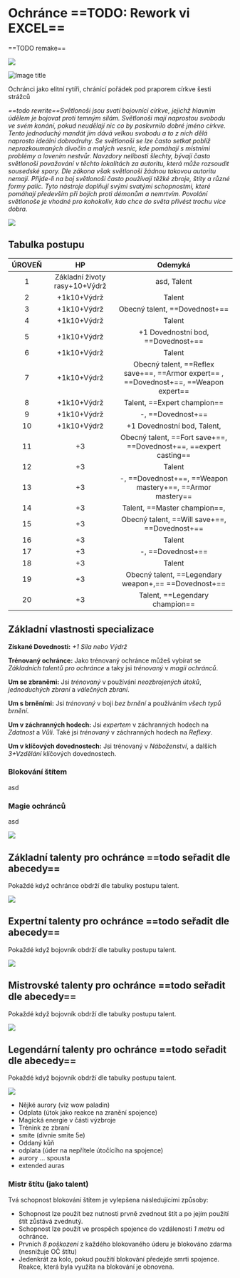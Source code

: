 # Ochránce ==TODO: Rework vi EXCEL==

 ==TODO remake==

<img src="/assets/sep_line.png"/>

![Image title](/assets/OW/classes/Ochrance.webp)

Ochránci jako elitní rytíři, chránící pořádek pod praporem církve šesti strážců

*==todo rewrite==Světlonoši jsou svatí bojovníci církve, jejichž hlavním údělem je bojovat proti temným silám. Světlonoši mají naprostou svobodu ve svém konání, pokud neudělají nic co by poskvrnilo dobré jméno církve. Tento jednoduchý mandát jim dává velkou svobodu a to z nich dělá naprosto ideální dobrodruhy. Se světlonoši se lze často setkat poblíž neprozkoumaných divočin a malých vesnic, kde pomáhají s místními problémy a lovením nestvůr. Navzdory nelibosti šlechty, bývají často světlonoši považování v těchto lokalitách za autoritu, která může rozsoudit sousedské spory. Dle zákona však světlonoši žádnou takovou autoritu nemají. Přijde-li na boj světlonoši často používají těžké zbroje, štíty a  různé formy palic. Tyto nástroje doplňují svými svatými schopnostmi, které pomáhají především při bojích proti démonům a nemrtvím. Povolání světlonoše je vhodné pro kohokoliv, kdo chce do světa přivést trochu více dobra.*

<img src="/assets/sep_line.png"/>

## Tabulka postupu

| ÚROVEŇ |              HP               |                           Odemyká                            |
| :----: | :---------------------------: | :----------------------------------------------------------: |
|   1    | Základní životy rasy+10+Výdrž |                         asd, Talent                          |
|   2    |          +1k10+Výdrž          |                            Talent                            |
|   3    |          +1k10+Výdrž          |                Obecný talent, ==Dovednost+==                 |
|   4    |          +1k10+Výdrž          |                            Talent                            |
|   5    |          +1k10+Výdrž          |              +1 Dovednostní bod, ==Dovednost+==              |
|   6    |          +1k10+Výdrž          |                            Talent                            |
|   7    |          +1k10+Výdrž          | Obecný talent, ==Reflex save+==, ==Armor expert==  , ==Dovednost+==, ==Weapon expert== |
|   8    |          +1k10+Výdrž          |                 Talent, ==Expert champion==                  |
|   9    |          +1k10+Výdrž          |                      -, ==Dovednost+==                       |
|   10   |          +1k10+Výdrž          |                 +1 Dovednostní bod, Talent,                  |
|   11   |              +3               | Obecný talent, ==Fort save+==, ==Dovednost+==, ==expert casting== |
|   12   |              +3               |                            Talent                            |
|   13   |              +3               |  -, ==Dovednost+==, ==Weapon mastery+==, ==Armor mastery==   |
|   14   |              +3               |                 Talent, ==Master champion==,                 |
|   15   |              +3               |        Obecný talent, ==Will save+==, ==Dovednost+==         |
|   16   |              +3               |                            Talent                            |
|   17   |              +3               |                      -, ==Dovednost+==                       |
|   18   |              +3               |                            Talent                            |
|   19   |              +3               |     Obecný talent, ==Legendary weapon+,== ==Dovednost+==     |
|   20   |              +3               |                Talent, ==Legendary champion==                |

## Základní vlastnosti specializace

**Získané Dovednosti:** *+1 Síla nebo Výdrž*

**Trénovaný ochránce:** Jako trénovaný ochránce můžeš vybírat se *Základních talentů pro ochránce* a taky jsi *trénovaný* v *magii ochránců*.

**Um se zbraněmi:** Jsi *trénovaný* v používání *neozbrojených útoků*, *jednoduchých zbraní* a *válečných zbraní*.

**Um s brněními:** Jsi *trénovaný* v boji *bez brnění* a používáním *všech typů brnění*.

**Um v záchranných hodech:** Jsi *expertem* v záchranných hodech na *Zdatnost* a *Vůli*. Také jsi *trénovaný* v záchranných hodech na *Reflexy*.

**Um v klíčových dovednostech:** Jsi trénovaný v *Náboženství*, a dalších *3+Vzdělání* klíčových dovednostech.

### Blokování štítem

asd

### Magie ochránců

asd



<img src="/assets/sep_line.png"/>

## Základní talenty pro ochránce ==todo seřadit dle abecedy==

Pokaždé když ochránce obdrží dle tabulky postupu talent. 

<img src="/assets/sep_line.png"/>

## Expertní talenty pro ochránce ==todo seřadit dle abecedy==

Pokaždé když bojovník obdrží dle tabulky postupu talent. 

<img src="/assets/sep_line.png"/>

## Mistrovské talenty pro ochránce ==todo seřadit dle abecedy==

Pokaždé když bojovník obdrží dle tabulky postupu talent. 

<img src="/assets/sep_line.png"/>

## Legendární talenty pro ochránce ==todo seřadit dle abecedy==

Pokaždé když bojovník obdrží dle tabulky postupu talent.

<img src="/assets/sep_line.png"/>

- Nějké aurory (viz wow paladin)
- Odplata (útok jako reakce na zranění spojence)
- Magická energie v části výzbroje
- Trénink ze zbraní
- smite (divnie smite 5e)
- Oddaný kůň
- odplata (úder na nepřítele útočícího na spojence)
- aurory ... spousta
- extended auras

### Mistr štítu (jako talent)

Tvá schopnost blokování štítem je vylepšena následujícími způsoby:

- Schopnost lze použít bez nutnosti prvně zvednout štít a po jejím použití štít zůstává zvednutý.
- Schopnost lze použít ve prospěch spojence do vzdálenosti *1 metru* od ochránce.
- Prvních *8 poškození* z každého blokovaného úderu je blokováno zdarma (nesnižuje OČ štítu)
- Jedenkrát za kolo, pokud použití blokování předejde smrti spojence. Reakce, která byla využita na blokování je obnovena.
